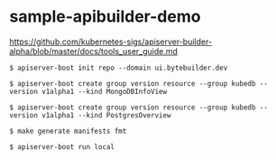 # sample-apibuilder-demo

https://github.com/kubernetes-sigs/apiserver-builder-alpha/blob/master/docs/tools_user_guide.md

```
$ apiserver-boot init repo --domain ui.bytebuilder.dev

$ apiserver-boot create group version resource --group kubedb --version v1alpha1 --kind MongoDBInfoView

$ apiserver-boot create group version resource --group kubedb --version v1alpha1 --kind PostgresOverview

$ make generate manifests fmt

$ apiserver-boot run local
```
